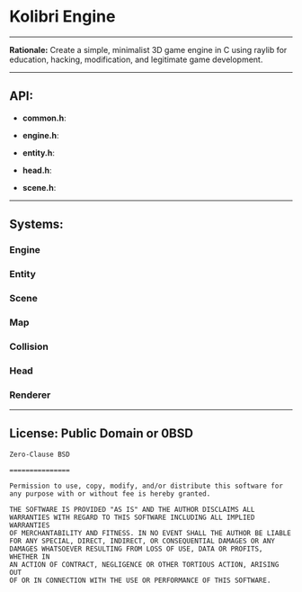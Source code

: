 # Kolibri Engine

---

**Rationale:** Create a simple, minimalist 3D game engine in C using raylib for education, hacking, modification, and legitimate game development.

---

## API:

- **common.h**:

- **engine.h**:

- **entity.h**:

- **head.h**:

- **scene.h**:

---

## Systems:

### Engine

### Entity

### Scene

### Map

### Collision

### Head

### Renderer

---

## License: Public Domain or 0BSD

```
Zero-Clause BSD

=============== 

Permission to use, copy, modify, and/or distribute this software for
any purpose with or without fee is hereby granted.

THE SOFTWARE IS PROVIDED "AS IS" AND THE AUTHOR DISCLAIMS ALL
WARRANTIES WITH REGARD TO THIS SOFTWARE INCLUDING ALL IMPLIED WARRANTIES
OF MERCHANTABILITY AND FITNESS. IN NO EVENT SHALL THE AUTHOR BE LIABLE
FOR ANY SPECIAL, DIRECT, INDIRECT, OR CONSEQUENTIAL DAMAGES OR ANY
DAMAGES WHATSOEVER RESULTING FROM LOSS OF USE, DATA OR PROFITS, WHETHER IN
AN ACTION OF CONTRACT, NEGLIGENCE OR OTHER TORTIOUS ACTION, ARISING OUT
OF OR IN CONNECTION WITH THE USE OR PERFORMANCE OF THIS SOFTWARE.
```
